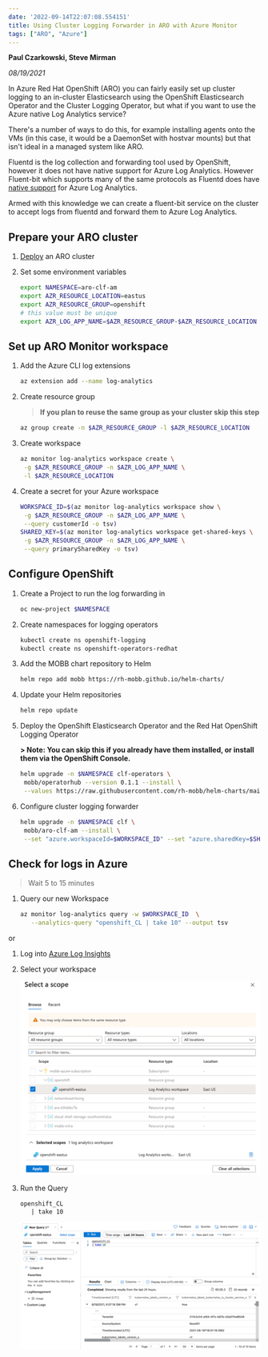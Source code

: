 ```yaml
---
date: '2022-09-14T22:07:08.554151'
title: Using Cluster Logging Forwarder in ARO with Azure Monitor
tags: ["ARO", "Azure"]
---
```


**Paul Czarkowski, Steve Mirman**

*08/19/2021*

In Azure Red Hat OpenShift (ARO) you can fairly easily set up cluster logging to an in-cluster Elasticsearch using the OpenShift Elasticsearch Operator
and the Cluster Logging Operator, but what if you want to use the Azure native Log Analytics service?

There's a number of ways to do this, for example installing agents onto the VMs (in this case, it would be a DaemonSet with hostvar mounts) but that isn't ideal in a managed system like ARO.

Fluentd is the log collection and forwarding tool used by OpenShift, however it does not have native support for Azure Log Analytics. However Fluent-bit which supports many of the same protocols as Fluentd does have [native support](https://docs.fluentbit.io/manual/pipeline/outputs/azure) for Azure Log Analytics.

Armed with this knowledge we can create a fluent-bit service on the cluster to accept logs from fluentd and forward them to Azure Log Analytics.

## Prepare your ARO cluster

1. [Deploy](/docs/quickstart-aro) an ARO cluster

1. Set some environment variables

   ```bash
   export NAMESPACE=aro-clf-am
   export AZR_RESOURCE_LOCATION=eastus
   export AZR_RESOURCE_GROUP=openshift
   # this value must be unique
   export AZR_LOG_APP_NAME=$AZR_RESOURCE_GROUP-$AZR_RESOURCE_LOCATION
   ```

## Set up ARO Monitor workspace

1. Add the Azure CLI log extensions

   ```bash
   az extension add --name log-analytics
   ```

1. Create resource group

   > **If you plan to reuse the same group as your cluster skip this step**

   ```bash
   az group create -n $AZR_RESOURCE_GROUP -l $AZR_RESOURCE_LOCATION
   ```

1. Create workspace

   ```bash
   az monitor log-analytics workspace create \
    -g $AZR_RESOURCE_GROUP -n $AZR_LOG_APP_NAME \
    -l $AZR_RESOURCE_LOCATION
   ```

1. Create a secret for your Azure workspace

   ```bash
   WORKSPACE_ID=$(az monitor log-analytics workspace show \
    -g $AZR_RESOURCE_GROUP -n $AZR_LOG_APP_NAME \
    --query customerId -o tsv)
   SHARED_KEY=$(az monitor log-analytics workspace get-shared-keys \
    -g $AZR_RESOURCE_GROUP -n $AZR_LOG_APP_NAME \
    --query primarySharedKey -o tsv)
   ```

## Configure OpenShift

1. Create a Project to run the log forwarding in

   ```bash
   oc new-project $NAMESPACE
   ```

1. Create namespaces for logging operators

   ```bash
   kubectl create ns openshift-logging
   kubectl create ns openshift-operators-redhat
   ```

1. Add the MOBB chart repository to Helm

   ```bash
   helm repo add mobb https://rh-mobb.github.io/helm-charts/
   ```

1. Update your Helm repositories

   ```bash
   helm repo update
   ```

1. Deploy the OpenShift Elasticsearch Operator and the Red Hat OpenShift Logging Operator

   **> Note: You can skip this if you already have them installed, or install them via the OpenShift Console.**

   ```bash
   helm upgrade -n $NAMESPACE clf-operators \
    mobb/operatorhub --version 0.1.1 --install \
    --values https://raw.githubusercontent.com/rh-mobb/helm-charts/main/charts/aro-clf-am/files/operators.yaml
   ```

1. Configure cluster logging forwarder

   ```bash
   helm upgrade -n $NAMESPACE clf \
    mobb/aro-clf-am --install \
    --set "azure.workspaceId=$WORKSPACE_ID" --set "azure.sharedKey=$SHARED_KEY"
   ```

## Check for logs in Azure

> Wait 5 to 15 minutes

1. Query our new Workspace

   ```bash
   az monitor log-analytics query -w $WORKSPACE_ID  \
      --analytics-query "openshift_CL | take 10" --output tsv
   ```

  or

1. Log into [Azure Log Insights](https://portal.azure.com/#blade/Microsoft_Azure_Monitoring/AzureMonitoringBrowseBlade/logs)

1. Select your workspace

   ![screenshot of scope selection](./images/select_scope.png)

1. Run the Query

   ```
   openshift_CL
      | take 10
   ```

   ![screenshot of query results](./images/query_results.png)
